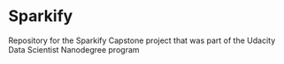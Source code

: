 # Sparkify
Repository for the Sparkify Capstone project that was part of the Udacity Data Scientist Nanodegree program
